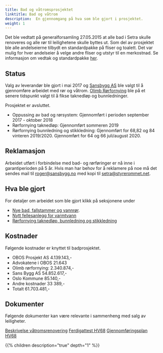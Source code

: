 ```yaml
---
title: Bad og våtromsprosjektet
linktitle: Bad og våtrom
description:  En gjennomgang på hva som ble gjort i prosjektet.
weight: 1
---
```


Det ble vedtatt på generalforsamling 27.05.2015 at alle bad i Setra skulle renoveres og alle rør til leilighetene skulle byttes ut.  Som del av prosjektet ble alle andelseierne tilbydt en standardpakke på fliser og toalett. Det var mulig for hver andelseier å velge andre fliser og utstyr til en merkostnad. Se informasjon om vedtak og standardpakke [her](decision).

## Status

Valg av leverandør ble gjort i mai 2017 og [Sansbygg AS](https://sansbygg.no/) ble valgt til å gjennomføre arbeidet med rør og våtrom. [Olimb Rørfornying](https://olimb.no/rorfornying/borettslag-og-bygg/) ble på et senere tidspunkt valgt til å fikse taknedløp og bunnledninger.

Prosjektet er avsluttet.

- Oppussing av bad og rørsystem: Gjennomført i perioden september 2017 - oktober 2018
- Rørfornying taknedløp: Gjennomført sommeren 2019
- Rørfornying bunnledning og stikkledning: Gjennomført for 68,82 og 84 vinteren 2019/2020.  Gjennomført for 64 og 66 juli/august 2020.

## Reklamasjon

Arbeidet utført i forbindelse med bad- og rørføringer er nå inne i garantiperioden på 5 år. Hvis man har behov for å reklamere på noe må det sendes mail til roger@sansbygg.no med kopi til setra@styrerommet.net.  

## Hva ble gjort

For detaljer om arbeidet som ble gjort klikk på seksjonene under

- [Nye bad, fallstammer og vannrør](bathroms).
- [Nytt fellesanlegg for varmtvann](common)
- [Rørfornying taknedløp, bunnledning og stikkledning](drains)

## Kostnader

Følgende kostnader er knyttet til badprosjektet.

- OBOS Prosjekt AS 4.139.143,-
- Advokatene i OBOS 21.643
- Olimb rørfornying: 2.340.874,-
- Sans Bygg AS 54.852.617,-
- Oslo Kommune 85.140,-
- Andre kostnader 33 389,-
- Totalt 61.703.481,-

## Dokumenter

Følgende dokumenter kan være relevante i sammenheng med salg av leiligheter.

[Beskrivelse våtromsrenovering](Beskrivelse_våtromsrenovering.pdf)
[Ferdigattest HV68](Ferdigattest_bad_HV68.pdf)
[Gjennomføringsplan HV68](Gjennomfoeringsplan_bad_HV68.pdf)

{{% children description="true" depth="1" %}}
